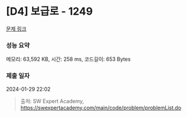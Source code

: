 # [D4] 보급로 - 1249 

[문제 링크](https://swexpertacademy.com/main/code/problem/problemDetail.do?contestProbId=AV15QRX6APsCFAYD) 

### 성능 요약

메모리: 63,592 KB, 시간: 258 ms, 코드길이: 653 Bytes

### 제출 일자

2024-01-29 22:02



> 출처: SW Expert Academy, https://swexpertacademy.com/main/code/problem/problemList.do